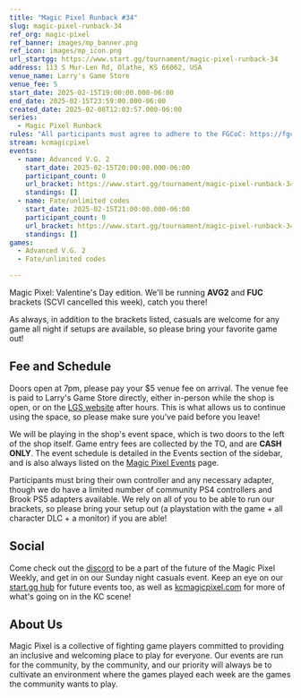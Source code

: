 ```yaml
---
title: "Magic Pixel Runback #34"
slug: magic-pixel-runback-34
ref_org: magic-pixel
ref_banner: images/mp_banner.png
ref_icon: images/mp_icon.png
url_startgg: https://www.start.gg/tournament/magic-pixel-runback-34
address: 113 S Mur-Len Rd, Olathe, KS 66062, USA
venue_name: Larry's Game Store
venue_fee: 5
start_date: 2025-02-15T19:00:00.000-06:00
end_date: 2025-02-15T23:59:00.000-06:00
created_date: 2025-02-08T12:03:57.000-06:00
series:
  - Magic Pixel Runback
rules: "All participants must agree to adhere to the FGCoC: https://fgcoc.com/"
stream: kcmagicpixel
events:
  - name: Advanced V.G. 2
    start_date: 2025-02-15T20:00:00.000-06:00
    participant_count: 0
    url_bracket: https://www.start.gg/tournament/magic-pixel-runback-34/events/advanced-v-g-2/brackets/1885960/2775379
    standings: []
  - name: Fate/unlimited codes
    start_date: 2025-02-15T21:00:00.000-06:00
    participant_count: 0
    url_bracket: https://www.start.gg/tournament/magic-pixel-runback-34/events/fate-unlimited-codes/brackets/1885954/2775373
    standings: []
games:
  - Advanced V.G. 2
  - Fate/unlimited codes

---
```


Magic Pixel: Valentine's Day edition. We'll be running **AVG2** and **FUC** brackets (SCVI cancelled this week), catch you there! <!--more-->

As always, in addition to the brackets listed, casuals are welcome for any game all night if setups are available, so please bring your favorite game out! 

## Fee and Schedule

Doors open at 7pm, please pay your $5 venue fee on arrival. The venue fee is paid to Larry's Game Store directly, either in-person while the shop is open, or on the [LGS website](https://www.larrysgamestore.com/products/kc-magic-pixel-5) after hours. This is what allows us to continue using the space, so please make sure you've paid before you leave!

We will be playing in the shop's event space, which is two doors to the left of the shop itself. Game entry fees are collected by the TO, and are **CASH ONLY**. The event schedule is detailed in the Events section of the sidebar, and is also always listed on the [Magic Pixel Events](https://kcmagicpixel.com/events/) page.

Participants must bring their own controller and any necessary adapter, though we do have a limited number of community PS4 controllers and Brook PS5 adapters available. We rely on all of you to be able to run our brackets, so please bring your setup out (a playstation with the game + all character DLC + a monitor) if you are able!  

## Social

Come check out the [discord](https://discord.gg/jkmn6CVrrQ) to be a part of the future of the Magic Pixel Weekly, and get in on our Sunday night casuals event. Keep an eye on our [start.gg hub](https://www.start.gg/hub/magic-pixel) for future events too, as well as [kcmagicpixel.com](https://kcmagicpixel.com) for more of what's going on in the KC scene!

## About Us

Magic Pixel is a collective of fighting game players committed to providing an inclusive and welcoming place to play for everyone. Our events are run for the community, by the community, and our priority will always be to cultivate an environment where the games played each week are the games the community wants to play.
  
